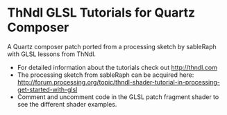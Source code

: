 # ThNdl GLSL Tutorials for Quartz Composer

A Quartz composer patch ported from a processing sketch by sableRaph with GLSL lessons from ThNdl.

- For detailed information about the tutorials check out http://thndl.com
- The processing sketch from sableRaph can be acquired here: http://forum.processing.org/topic/thndl-shader-tutorial-in-processing-get-started-with-glsl
- Comment and uncomment code in the GLSL patch fragment shader to see the different shader examples.


